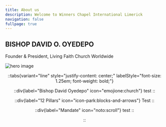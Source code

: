 ```yaml
---
title: About us
description: Welcome to Winners Chapel International Limerick
navigation: false
fullpage: true
---
```



<!-- source https://github.com/themesberg/landwind -->

<section class="bg-white dark:bg-gray-900">
  <div class="grid max-w-screen-xl px-4 pt-20 pb-8 mx-auto lg:gap-8 xl:gap-0 lg:py-16 lg:grid-cols-12 lg:pt-28">
    <div class="mr-auto place-self-center lg:col-span-7">
      <h1
        class="max-w-2xl mb-4 text-4xl font-extrabold leading-none tracking-tight md:text-5xl xl:text-6xl dark:text-white">
        BISHOP DAVID O. OYEDEPO
      </h1>

  <p class="max-w-2xl mb-6 font-light text-gray-500 lg:mb-8 md:text-lg lg:text-xl dark:text-gray-400">
        Founder & President, Living Faith Church Worldwide
      </p>
    </div>

  <div class="hidden lg:mt-0 lg:col-span-5 lg:flex">
      <img src="/about.jpg" alt="hero image">
    </div>
  </div>
</section>















<div align="center" style="display: flex; flex-direction: column; align-items: center;">

<div style="max-width: 600px; margin: 0 auto;">

::tabs{variant="line" style="justify-content: center;" labelStyle="font-size: 1.25em; font-weight: bold;"}

::div{label="Bishop David Oyedepo" icon="emojione:church"}
test
::

::div{label="12 Pillars" icon="icon-park:blocks-and-arrows"}
Test
::

::div{label="Mandate" icon="noto:scroll"}
test
::

::

</div>

</div>





